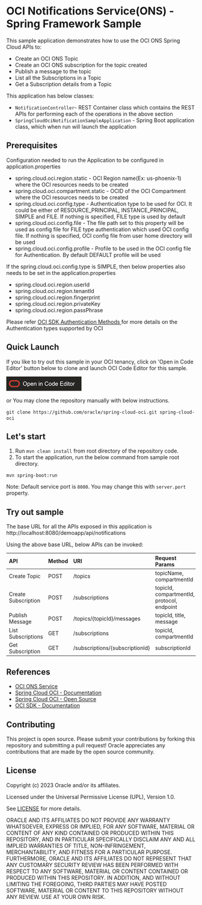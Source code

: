 # OCI Notifications Service(ONS) - Spring Framework Sample

This sample application demonstrates how to use the OCI ONS Spring Cloud APIs to:

* Create an OCI ONS Topic
* Create an OCI ONS subscription for the topic created
* Publish a message to the topic
* List all the Subscriptions in a Topic
* Get a Subscription details from a Topic

This application has below classes:

* `NotificationController`- REST Container class which contains the REST APIs for performing each of the operations in the above section
* `SpringCloudOciNotificationSampleApplication` - Spring Boot application class, which when run will launch the application

## Prerequisites
Configuration needed to run the Application to be configured in application.properties

* spring.cloud.oci.region.static - OCI Region name(Ex: us-phoenix-1) where the OCI resources needs to be created
* spring.cloud.oci.compartment.static - OCID of the OCI Compartment where the OCI resources needs to be created
* spring.cloud.oci.config.type - Authentication type to be used for OCI. It could be either of RESOURCE_PRINCIPAL, INSTANCE_PRINCIPAL, SIMPLE and FILE. If nothing is specified, FILE type is used by default
* spring.cloud.oci.config.file - The file path set to this property will be used as config file for FILE type authentication which used OCI config file. If nothing is specified, OCI config file from user home directory will be used
* spring.cloud.oci.config.profile - Profile to be used in the OCI config file for Authentication. By default DEFAULT profile will be used

If the spring.cloud.oci.config.type is SIMPLE, then below properties also needs to be set in the application.properties

* spring.cloud.oci.region.userId
* spring.cloud.oci.region.tenantId
* spring.cloud.oci.region.fingerprint
* spring.cloud.oci.region.privateKey
* spring.cloud.oci.region.passPhrase

Please refer [OCI SDK Authentication Methods
](https://docs.oracle.com/en-us/iaas/Content/API/Concepts/sdk_authentication_methods.htm) for more details on the Authentication types supported by OCI

## Quick Launch

If you like to try out this sample in your OCI tenancy, click on 'Open in Code Editor' button below to clone and launch OCI Code Editor for this sample.

[<img src="https://raw.githubusercontent.com/oracle-devrel/oci-code-editor-samples/main/images/open-in-code-editor.png" />](https://cloud.oracle.com/?region=home&cs_repo_url=https://github.com/oracle/spring-cloud-oci.git&cs_open_ce=true&cs_readme_path=spring-cloud-oci-samples/spring-cloud-oci-storage/README.md)

or You may clone the repository manually with below instructions.

```
git clone https://github.com/oracle/spring-cloud-oci.git spring-cloud-oci
```

## Let's start

1. Run `mvn clean install` from root directory of the repository code.
2. To start the application, run the below command from sample root directory.
```
mvn spring-boot:run
```

Note: Default service port is `8080`. You may change this with `server.port` property.

## Try out sample

The base URL for all the APIs exposed in this application is http://localhost:8080/demoapp/api/notifications

Using the above base URL, below APIs can be invoked:

|API | Method | URI | Request Params|
|:-------|:--------|:------|:-------|
| Create Topic | POST | /topics | topicName, compartmentId|
| Create Subscription | POST | /subscriptions | topicId, compartmentId, protocol, endpoint|
| Publish Message | POST | /topics/{topicId}/messages | topicId, title, message|
| List Subscriptions | GET | /subscriptions | topicId, compartmentId|
| Get Subscription | GET | /subscriptions/{subscriptionId} | subscriptionId|

## References
* [OCI ONS Service](https://docs.oracle.com/en-us/iaas/Content/Notification/home.htm)
* [Spring Cloud OCI - Documentation](#)
* [Spring Cloud OCI - Open Source](https://github.com/oracle/spring-cloud-oci)
* [OCI SDK - Documentation](https://docs.oracle.com/en-us/iaas/Content/API/Concepts/sdks.htm)

## Contributing
This project is open source.  Please submit your contributions by forking this repository and submitting a pull request!  Oracle appreciates any contributions that are made by the open source community.

## License
Copyright (c) 2023 Oracle and/or its affiliates.

Licensed under the Universal Permissive License (UPL), Version 1.0.

See [LICENSE](../../LICENSE.txt) for more details.

ORACLE AND ITS AFFILIATES DO NOT PROVIDE ANY WARRANTY WHATSOEVER, EXPRESS OR IMPLIED, FOR ANY SOFTWARE, MATERIAL OR CONTENT OF ANY KIND CONTAINED OR PRODUCED WITHIN THIS REPOSITORY, AND IN PARTICULAR SPECIFICALLY DISCLAIM ANY AND ALL IMPLIED WARRANTIES OF TITLE, NON-INFRINGEMENT, MERCHANTABILITY, AND FITNESS FOR A PARTICULAR PURPOSE.  FURTHERMORE, ORACLE AND ITS AFFILIATES DO NOT REPRESENT THAT ANY CUSTOMARY SECURITY REVIEW HAS BEEN PERFORMED WITH RESPECT TO ANY SOFTWARE, MATERIAL OR CONTENT CONTAINED OR PRODUCED WITHIN THIS REPOSITORY. IN ADDITION, AND WITHOUT LIMITING THE FOREGOING, THIRD PARTIES MAY HAVE POSTED SOFTWARE, MATERIAL OR CONTENT TO THIS REPOSITORY WITHOUT ANY REVIEW. USE AT YOUR OWN RISK. 
